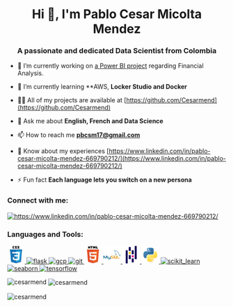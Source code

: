 <h1 align="center">Hi 👋, I'm Pablo Cesar Micolta Mendez</h1>
<h3 align="center">A passionate and dedicated Data Scientist from Colombia</h3>

- 🔭 I’m currently working on [a Power BI project](https://github.com/Cesarmend/Bank-Loan-Report-SQL-PowerBI) regarding Financial Analysis.

- 🌱 I’m currently learning **AWS, **Locker Studio and Docker**

- 👨‍💻 All of my projects are available at [https://github.com/Cesarmend](https://github.com/Cesarmend)

- 💬 Ask me about **English, French and Data Science**

- 📫 How to reach me **pbcsm17@gmail.com**

- 📄 Know about my experiences [https://www.linkedin.com/in/pablo-cesar-micolta-mendez-669790212/](https://www.linkedin.com/in/pablo-cesar-micolta-mendez-669790212/)

- ⚡ Fun fact **Each language lets you switch on a new persona**

<h3 align="left">Connect with me:</h3>
<p align="left">
<a href="https://linkedin.com/in/https://www.linkedin.com/in/pablo-cesar-micolta-mendez-669790212/" target="blank"><img align="center" src="https://raw.githubusercontent.com/rahuldkjain/github-profile-readme-generator/master/src/images/icons/Social/linked-in-alt.svg" alt="https://www.linkedin.com/in/pablo-cesar-micolta-mendez-669790212/" height="30" width="40" /></a>
</p>

<h3 align="left">Languages and Tools:</h3>
<p align="left"> <a href="https://www.w3schools.com/css/" target="_blank" rel="noreferrer"> <img src="https://raw.githubusercontent.com/devicons/devicon/master/icons/css3/css3-original-wordmark.svg" alt="css3" width="40" height="40"/> </a> <a href="https://flask.palletsprojects.com/" target="_blank" rel="noreferrer"> <img src="https://www.vectorlogo.zone/logos/pocoo_flask/pocoo_flask-icon.svg" alt="flask" width="40" height="40"/> </a> <a href="https://cloud.google.com" target="_blank" rel="noreferrer"> <img src="https://www.vectorlogo.zone/logos/google_cloud/google_cloud-icon.svg" alt="gcp" width="40" height="40"/> </a> <a href="https://git-scm.com/" target="_blank" rel="noreferrer"> <img src="https://www.vectorlogo.zone/logos/git-scm/git-scm-icon.svg" alt="git" width="40" height="40"/> </a> <a href="https://www.w3.org/html/" target="_blank" rel="noreferrer"> <img src="https://raw.githubusercontent.com/devicons/devicon/master/icons/html5/html5-original-wordmark.svg" alt="html5" width="40" height="40"/> </a> <a href="https://www.mysql.com/" target="_blank" rel="noreferrer"> <img src="https://raw.githubusercontent.com/devicons/devicon/master/icons/mysql/mysql-original-wordmark.svg" alt="mysql" width="40" height="40"/> </a> <a href="https://pandas.pydata.org/" target="_blank" rel="noreferrer"> <img src="https://raw.githubusercontent.com/devicons/devicon/2ae2a900d2f041da66e950e4d48052658d850630/icons/pandas/pandas-original.svg" alt="pandas" width="40" height="40"/> </a> <a href="https://www.python.org" target="_blank" rel="noreferrer"> <img src="https://raw.githubusercontent.com/devicons/devicon/master/icons/python/python-original.svg" alt="python" width="40" height="40"/> </a> <a href="https://scikit-learn.org/" target="_blank" rel="noreferrer"> <img src="https://upload.wikimedia.org/wikipedia/commons/0/05/Scikit_learn_logo_small.svg" alt="scikit_learn" width="40" height="40"/> </a> <a href="https://seaborn.pydata.org/" target="_blank" rel="noreferrer"> <img src="https://seaborn.pydata.org/_images/logo-mark-lightbg.svg" alt="seaborn" width="40" height="40"/> </a> <a href="https://www.tensorflow.org" target="_blank" rel="noreferrer"> <img src="https://www.vectorlogo.zone/logos/tensorflow/tensorflow-icon.svg" alt="tensorflow" width="40" height="40"/> </a> </p>

<p><img align="left" src="https://github-readme-stats.vercel.app/api/top-langs?username=cesarmend&show_icons=true&locale=en&layout=compact" alt="cesarmend" /></p>

<p>&nbsp;<img align="center" src="https://github-readme-stats.vercel.app/api?username=cesarmend&show_icons=true&locale=en" alt="cesarmend" /></p>

<p><img align="center" src="https://github-readme-streak-stats.herokuapp.com/?user=cesarmend&" alt="cesarmend" /></p>
